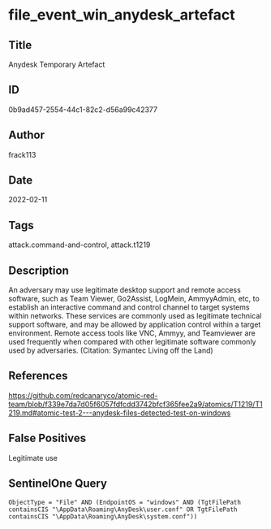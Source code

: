# file_event_win_anydesk_artefact

## Title
Anydesk Temporary Artefact

## ID
0b9ad457-2554-44c1-82c2-d56a99c42377

## Author
frack113

## Date
2022-02-11

## Tags
attack.command-and-control, attack.t1219

## Description
An adversary may use legitimate desktop support and remote access software, such as Team Viewer, Go2Assist, LogMein, AmmyyAdmin, etc, to establish an interactive command and control channel to target systems within networks.
These services are commonly used as legitimate technical support software, and may be allowed by application control within a target environment.
Remote access tools like VNC, Ammyy, and Teamviewer are used frequently when compared with other legitimate software commonly used by adversaries. (Citation: Symantec Living off the Land)


## References
https://github.com/redcanaryco/atomic-red-team/blob/f339e7da7d05f6057fdfcdd3742bfcf365fee2a9/atomics/T1219/T1219.md#atomic-test-2---anydesk-files-detected-test-on-windows

## False Positives
Legitimate use

## SentinelOne Query
```
ObjectType = "File" AND (EndpointOS = "windows" AND (TgtFilePath containsCIS "\AppData\Roaming\AnyDesk\user.conf" OR TgtFilePath containsCIS "\AppData\Roaming\AnyDesk\system.conf"))

```